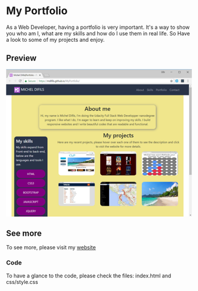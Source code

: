 # My Portfolio

As a Web Developer, having a portfolio is very important. It's a way to show
you who am I, what are my skills and how do I use them in real life. So Have a look
to some of my projects and enjoy.

## Preview
![My portfolio](img/preview.png "want to see more?")

## See more

To see more, please visit my [website](https://mdifils.github.io/MyPortfolio/)

### Code  
To have a glance to the code, please check the files: index.html and css/style.css
